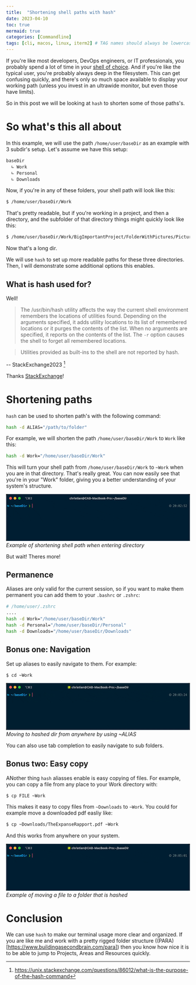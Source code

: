 ```yaml
---
title:  "Shortening shell paths with hash"
date: 2023-04-10
toc: true
mermaid: true
categories: [Commandline]
tags: [cli, macos, linux, iterm2] # TAG names should always be lowercase
---
```


If you're like most developers, DevOps engineers, or IT professionals, you probably spend a lot of time in your [shell of choice](https://xkcd.com/686/). And if you're like the typical user, you're probably always deep in the filesystem. This can get confusing quickly, and there's only so much space available to display your working path (unless you invest in an ultrawide monitor, but even those have limits).

So in this post we will be looking at `hash` to shorten some of those paths's.

# So what's this all about

In this example, we will use the path `/home/user/baseDir` as an example with 3 subdir's setup. Let's assume we have this setup:

```bash
baseDir
  ∟ Work
  ∟ Personal
  ∟ Downloads
```

Now, if you're in any of these folders, your shell path will look like this:

```bash
$ /home/user/baseDir/Work
```

That's pretty readable, but if you're working in a project, and then a directory, and the subfolder of that directory things might quickly look like this:

```bash
$ /home/user/baseDir/Work/BigImportantProject/FolderWithPictures/PicturesOfParty
```

Now that's a long dir.

We will use `hash` to set up more readable paths for these three directories. Then, I will demonstrate some additional options this enables.

## What is hash used for?

Well!

> The /usr/bin/hash utility affects the way the current shell environment remembers the locations of utilities found. Depending on the arguments specified, it adds utility locations to its list of remembered locations or it purges the contents of the list. When no arguments are specified, it reports on the contents of the list. The `-r` option causes the shell to forget all remembered locations.

> Utilities provided as built-ins to the shell are not reported by hash.

-- StackExchange2023 [^Stack]

[^Stack]: https://unix.stackexchange.com/questions/86012/what-is-the-purpose-of-the-hash-command

Thanks [StackExchange](https://unix.stackexchange.com/questions/86012/what-is-the-purpose-of-the-hash-command)!

# Shortening paths

`hash` can be used to shorten path's with the following command:

```bash
hash -d ALIAS="/path/to/folder"
```

For example, we will shorten the path `/home/user/baseDir/Work` to `Work` like this:

```bash
hash -d Work="/home/user/baseDir/Work"
```

This will turn your shell path from `/home/user/baseDir/Work` to `~Work` when you are in that directory.
That's really great. You can now easily see that you're in your "Work" folder, giving you a better understanding of your system's structure.

![](/assets/images/hash/screenshot-ll2B6SA8.gif)
_Example of shortening shell path when entering directory_

But wait! Theres more!

## Permanence

Aliases are only valid for the current session, so if you want to make them permanent you can add  them to your `.bashrc` or `.zshrc`:

```bash
# /home/user/.zshrc
....
hash -d Work="/home/user/baseDir/Work"
hash -d Personal="/home/user/baseDir/Personal"
hash -d Downloads="/home/user/baseDir/Downloads"
```

## Bonus one: Navigation

Set up aliases to easily navigate to them. For example:

```bash
$ cd ~Work
```

![](/assets/images/hash/screenshot-dk2k2KnR.gif)
_Moving to hashed dir from anywhere by using ~ALIAS_

You can also use tab completion to easily navigate to sub folders.

## Bonus two: Easy copy

ANother thing `hash` aliasses enable is easy copying of files. For example, you can copy a file from any place to your Work directory with:

```bash
$ cp FILE ~Work
```

This makes it easy to copy files from `~Downloads` to `~Work`. You could for example move a downloaded pdf easliy like:

```bash
$ cp ~Downloads/TheExpanseRapport.pdf ~Work
```

And this works from anywhere on your system.

![](/assets/images/hash/screenshot-qGJRnAtH.gif)
_Example of moving a file to a folder that is hashed_

# Conclusion

We can use `hash` to make our terminal usage more clear and organized. If you are like me and work with a pretty rigged folder structure ((PARA)[https://www.buildingasecondbrain.com/para]) then you know how nice it is to be able to jump to Projects, Areas and Resources quickly.
